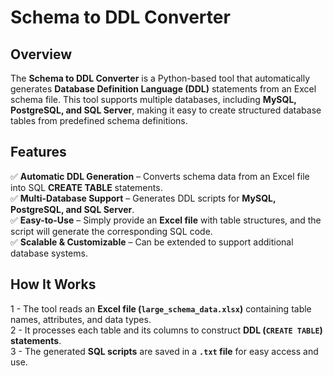 # **Schema to DDL Converter**

## **Overview**
The **Schema to DDL Converter** is a Python-based tool that automatically generates **Database Definition Language (DDL)** statements from an Excel schema file. This tool supports multiple databases, including **MySQL, PostgreSQL, and SQL Server**, making it easy to create structured database tables from predefined schema definitions.

## **Features**
✅ **Automatic DDL Generation** – Converts schema data from an Excel file into SQL **CREATE TABLE** statements.  
✅ **Multi-Database Support** – Generates DDL scripts for **MySQL, PostgreSQL, and SQL Server**.  
✅ **Easy-to-Use** – Simply provide an **Excel file** with table structures, and the script will generate the corresponding SQL code.  
✅ **Scalable & Customizable** – Can be extended to support additional database systems.  

## **How It Works**
1 - The tool reads an **Excel file (`large_schema_data.xlsx`)** containing table names, attributes, and data types.  
2 - It processes each table and its columns to construct **DDL (`CREATE TABLE`) statements**.  
3 - The generated **SQL scripts** are saved in a **`.txt` file** for easy access and use.  
